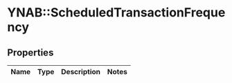 # YNAB::ScheduledTransactionFrequency

## Properties

| Name | Type | Description | Notes |
| ---- | ---- | ----------- | ----- |

